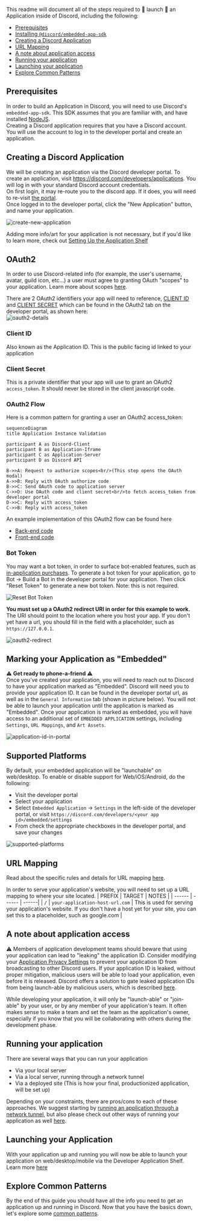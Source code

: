 This readme will document all of the steps required to 🚀 launch 🚀 an Application inside of Discord, including the following:

- [Prerequisites](#prerequisites)
- [Installing `@discord/embedded-app-sdk`](#installing-embedded-app-sdk)
- [Creating a Discord Application](#creating-a-Discord-application)
- [URL Mapping](#url-mapping)
- [A note about application access](#a-note-about-application-access)
- [Running your application](#running-your-application)
- [Launching your application](#launching-your-application)
- [Explore Common Patterns](#explore-common-patterns)

## Prerequisites

In order to build an Application in Discord, you will need to use Discord's `embedded-app-sdk`. This SDK assumes that you are familiar with, and have installed [NodeJS](https://nodejs.org/).  
Creating a Discord application requires that you have a Discord account. You will use the account to log in to the developer portal and create an application.

## Creating a Discord Application

We will be creating an application via the Discord developer portal. To create an application, visit https://discord.com/developers/applications.
You will log in with your standard Discord account credentials.  
On first login, it may re-route you to the discord app. If it does, you will need to re-visit [the portal](https://discord.com/developers/applications).  
Once logged in to the developer portal, click the "New Application" button, and name your application.

![create-new-application](/docs/assets/create-new-application.png)

Adding more info/art for your application is not necessary, but if you'd like to learn more, check out [Setting Up the Application Shelf](/docs/common-patterns/setting-up-the-application-shelf.md)

## OAuth2

In order to use Discord-related info (for example, the user's username, avatar, guild icon, etc...) a user must agree to granting OAuth "scopes" to your application. Learn more about scopes [here](https://discord.com/developers/docs/topics/oauth2#shared-resources-oauth2-scopes).

There are 2 OAuth2 identifiers your app will need to reference, [CLIENT ID](#client-id) and [CLIENT SECRET](#client-secret) which can be found in the OAuth2 tab on the developer portal, as shown here:  
![oauth2-details](/docs/assets/oauth2-details.png)

### Client ID

Also known as the Application ID. This is the public facing id linked to your application

### Client Secret

This is a private identifier that your app will use to grant an OAuth2 `access_token`. It should never be stored in the client javascript code.

### OAuth2 Flow

Here is a common pattern for granting a user an OAuth2 access_token:

```mermaid
sequenceDiagram
title Application Instance Validation

participant A as Discord-Client
participant B as Application-Iframe
participant C as Application-Server
participant D as Discord API

B->>A: Request to authorize scopes<br/>(This step opens the OAuth modal)
A->>B: Reply with OAuth authorize code
B->>C: Send OAuth code to application server
C->>D: Use OAuth code and client secret<br/>to fetch access_token from developer portal
D->>C: Reply with access_token
C->>B: Reply with access_token
```

An example implementation of this OAuth2 flow can be found here

- [Back-end code](/examples/discord-application-starter/packages/server/src/app.ts)
- [Front-end code](/examples/discord-application-starter/packages/client/src/main.ts)

### Bot Token

You may want a bot token, in order to surface bot-enabled features, such as [in-application purchases](/docs/common-patterns/in-application-purchases.md). To generate a bot token for your application, go to Bot -> Build a Bot in the developer portal for your application. Then click "Reset Token" to generate a new bot token. Note: this is not required.

![Reset Bot Token](/docs/assets/bot-token.png)

**You must set up a OAuth2 redirect URI in order for this example to work.**  
The URI should point to the location where you host your app. If you don't yet have a url, you should fill in the field with a placeholder, such as `https://127.0.0.1`.

![oauth2-redirect](/docs/assets/oauth2-redirect.png)

## Marking your Application as "Embedded"

⚠️ **Get ready to phone-a-friend** ⚠️  
Once you’ve created your application, you will need to reach out to Discord to have your application marked as "Embedded". Discord will need you to provide your application ID. It can be found in the developer portal url, as well as in the `General Information` tab (shown in picture below). You will not be able to launch your application until the application is marked as "Embedded". Once your application is marked as embedded, you will have access to an additional set of `EMBEDDED APPLICATION` settings, including `Settings`, `URL Mappings`, and `Art Assets`.

![application-id-in-portal](/docs/assets/application-id-in-portal.png)

## Supported Platforms

By default, your embedded application will be "launchable" on web/desktop. To enable or disable support for Web/iOS/Android, do the following:

- Visit the developer portal
- Select your application
- Select `Embedded Application` -> `Settings` in the left-side of the developer portal, or visit `https://discord.com/developers/<your app id>/embedded/settings`
- From check the appropriate checkboxes in the developer portal, and save your changes

![supported-platforms](/docs/assets/supported-platforms.png)

## URL Mapping

Read about the specific rules and details for URL mapping [here](/docs/common-patterns/url-mapping.md).

In order to serve your application's website, you will need to set up a URL mapping to where your site located.
| PREFIX | TARGET | NOTES |
| ------ | ------ | ------|
| `/` | `your-application-host-url.com` | This is used for serving your application's website. If you don't have a host yet for your site, you can set this to a placeholder, such as google.com |

## A note about application access

⚠️ Members of application development teams should beware that using your application can lead to "leaking" the application ID. Consider modifying your [Application Privacy Settings](https://support.discord.com/hc/en-us/articles/7931156448919#h_01G9ZXP8R9CSNVDBCVTNM3H16S) to prevent your application ID from broadcasting to other Discord users. If your application ID is leaked, without proper mitigation, malicious users will be able to load your application, even before it is released. Discord offers a solution to gate leaked application IDs from being launch-able by malicious users, which is described [here](/docs/common-patterns/preventing-unwanted-application-sessions.md).

While developing your application, it will only be "launch-able" or "join-able" by your user, or by any member of your application's team. It often makes sense to make a team and set the team as the application's owner, especially if you know that you will be collaborating with others during the development phase.

## Running your application

There are several ways that you can run your application

- Via your local server
- Via a local server, running through a network tunnel
- Via a deployed site (This is how your final, productionized application, will be set up)

Depending on your constraints, there are pros/cons to each of these approaches. We suggest starting by [running an application through a network tunnel](/docs/common-patterns/running-your-application.md#running-an-application-through-a-network-tunnel), but also please check out other ways of running your application as well [here](/docs/common-patterns/running-your-application.md).

## Launching your Application

With your application up and running you will now be able to launch your application on web/desktop/mobile via the Developer Application Shelf. Learn more [here](/docs/common-patterns/launching-your-application.md)

## Explore Common Patterns

By the end of this guide you should have all the info you need to get an application up and running in Discord. Now that you have the basics down, let's explore some [common patterns](/docs/common-patterns.md).
